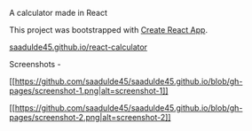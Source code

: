 A calculator made in React

This project was bootstrapped with [Create React App](https://github.com/facebookincubator/create-react-app).

[saadulde45.github.io/react-calculator](https://saadulde45.github.io/react-calculator/build/)

Screenshots -

[[https://github.com/saadulde45/saadulde45.github.io/blob/gh-pages/screenshot-1.png|alt=screenshot-1]]

[[https://github.com/saadulde45/saadulde45.github.io/blob/gh-pages/screenshot-2.png|alt=screenshot-2]]
